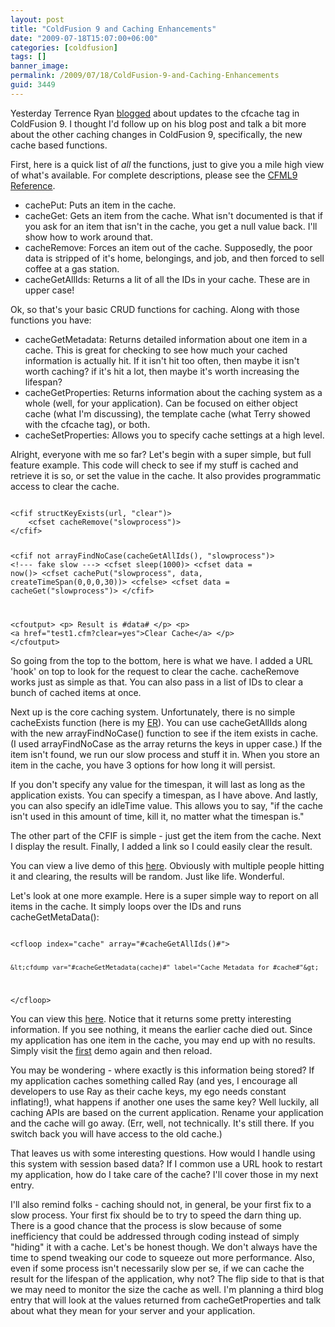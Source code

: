```yaml
---
layout: post
title: "ColdFusion 9 and Caching Enhancements"
date: "2009-07-18T15:07:00+06:00"
categories: [coldfusion]
tags: []
banner_image: 
permalink: /2009/07/18/ColdFusion-9-and-Caching-Enhancements
guid: 3449
---
```


Yesterday Terrence Ryan <a href="http://www.terrenceryan.com/blog/index.cfm/2009/7/17/Caching-Enhancements-in-ColdFusion-9">blogged</a> about updates to the cfcache tag in ColdFusion 9. I thought I'd follow up on his blog post and talk a bit more about the other caching changes in ColdFusion 9, specifically, the new cache based functions.
<!--more-->
First, here is a quick list of <i>all</i> the functions, just to give you a mile high view of what's available. For complete descriptions, please see the <a href="http://help.adobe.com/en_US/ColdFusion/9.0/CFMLRef/index.html">CFML9 Reference</a>.

<ul>
<li>cachePut: Puts an item in the cache.
<li>cacheGet: Gets an item from the cache. What isn't documented is that if you ask for an item that isn't in the cache, you get a null value back. I'll show how to work around that.
<li>cacheRemove: Forces an item out of the cache. Supposedly, the poor data is stripped of it's home, belongings, and job, and then forced to sell coffee at a gas station.
<li>cacheGetAllIds: Returns a lit of all the IDs in your cache. These are in upper case!
</ul>

Ok, so that's your basic CRUD functions for caching. Along with those functions you have:

<ul>
<li>cacheGetMetadata: Returns detailed information about one item in a cache. This is great for checking to see how much your cached information is actually hit. If it isn't hit too often, then maybe it isn't worth caching? if it's hit a lot, then maybe it's worth increasing the lifespan?
<li>cacheGetProperties: Returns information about the caching system as a whole (well, for your application). Can be focused on either object cache (what I'm discussing), the template cache (what Terry showed with the cfcache tag), or both.
<li>cacheSetProperties: Allows you to specify cache settings at a high level. 
</ul>

Alright, everyone with me so far? Let's begin with a super simple, but full feature example. This code will check to see if my stuff is cached and retrieve it is so, or set the value in the cache. It also provides programmatic access to clear the cache.

<code>
&lt;cfif structKeyExists(url, "clear")&gt;
	&lt;cfset cacheRemove("slowprocess")&gt;
&lt;/cfif&gt;

&lt;cfif not arrayFindNoCase(cacheGetAllIds(), "slowprocess")&gt;
	&lt;!--- fake slow ---&gt;
	&lt;cfset sleep(1000)&gt;
	&lt;cfset data = now()&gt;
	&lt;cfset cachePut("slowprocess", data, createTimeSpan(0,0,0,30))&gt;
&lt;cfelse&gt;
	&lt;cfset data = cacheGet("slowprocess")&gt;
&lt;/cfif&gt;

&lt;cfoutput&gt;
&lt;p&gt;
Result is #data#
&lt;/p&gt;
&lt;p&gt;
&lt;a href="test1.cfm?clear=yes"&gt;Clear Cache&lt;/a&gt;
&lt;/p&gt;
&lt;/cfoutput&gt;
</code>

So going from the top to the bottom, here is what we have. I added a URL 'hook' on top to look for the request to clear the cache. cacheRemove works just as simple as that. You can also pass in a list of IDs to clear a bunch of cached items at once. 

Next up is the core caching system. Unfortunately, there is no simple cacheExists function (here is my <a href="http://cfbugs.adobe.com/cfbugreport/flexbugui/cfbugtracker/main.html#bugId=76159">ER</a>). You can use cacheGetAllIds along with the new arrayFindNoCase() function to see if the item exists in cache. (I used arrayFindNoCase as the array returns the keys in upper case.) If the item isn't found, we run our slow process and stuff it in. When you store an item in the cache, you have 3 options for how long it will persist. 

If you don't specify any value for the timespan, it will last as long as the application exists. You can specify a timespan, as I have above. And lastly, you can also specify an idleTime value. This allows you to say, "if the cache isn't used in this amount of time, kill it, no matter what the timespan is."

The other part of the CFIF is simple - just get the item from the cache. Next I display the result. Finally, I added a link so I could easily clear the result. 

You can view a live demo of this <a href="http://cf9.coldfusionjedi.com/caching/test1.cfm">here</a>. Obviously with multiple people hitting it and clearing, the results will be random. Just like life. Wonderful. 

Let's look at one more example. Here is a super simple way to report on all items in the cache. It simply loops over the IDs and runs cacheGetMetaData():

<code>
&lt;cfloop index="cache" array="#cacheGetAllIds()#"&gt;

	&lt;cfdump var="#cacheGetMetadata(cache)#" label="Cache Metadata for #cache#"&gt;
	
&lt;/cfloop&gt;
</code>

You can view this <a href="http://cf9.coldfusionjedi.com/caching/test2.cfm">here</a>. Notice that it returns some pretty interesting information. If you see nothing, it means the earlier cache died out. Since my application has one item in the cache, you may end up with no results. Simply visit the <a href="http://cf9.coldfusionjedi.com/caching/test1.cfm">first</a> demo again and then reload. 

You may be wondering - where exactly is this information being stored? If my application caches something called Ray (and yes, I encourage all developers to use Ray as their cache keys, my ego needs constant inflating!), what happens if another one uses the same key? Well luckily, all caching APIs are based on the current application. Rename your application and the cache will go away. (Err, well, not technically. It's still there. If you switch back you will have access to the old cache.) 

That leaves us with some interesting questions. How would I handle using this system with session based data? If I common use a URL hook to restart my application, how do I take care of the cache? I'll cover those in my next entry. 

I'll also remind folks - caching should not, in general, be your first fix to a slow process. Your first fix should be to try to speed the darn thing up. There is a good chance that the process is slow because of some inefficiency that could be addressed through coding instead of simply "hiding" it with a cache. Let's be honest though. We don't always have the time to spend tweaking our code to squeeze out more performance. Also, even if some process isn't necessarily slow per se, if we can cache the result for the lifespan of the application, why not? The flip side to that is that we may need to monitor the size the cache as well. I'm planning a third blog entry that will look at the values returned from cacheGetProperties and talk about what they mean for your server and your application.